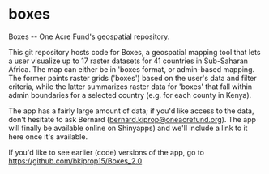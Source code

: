 # boxes
Boxes -- One Acre Fund's geospatial repository.

This git repository hosts code for Boxes, a geospatial mapping tool that lets a user visualize up to 17 raster datasets for 41 countries in Sub-Saharan Africa. The map can either be in  'boxes format, or admin-based mapping. The former paints raster grids ('boxes') based on the user's data and filter criteria, while the latter summarizes raster data for 'boxes' that fall within admin boundaries for a selected country (e.g. for each county in Kenya).

The app has a fairly large amount of data; if you'd like access to the data, don't hesitate to ask Bernard (bernard.kiprop@oneacrefund.org). The app will finally be available online on Shinyapps) and we'll include a link to it here once it's available.

If you'd like to see earlier (code) versions of the app, go to https://github.com/bkiprop15/Boxes_2.0
